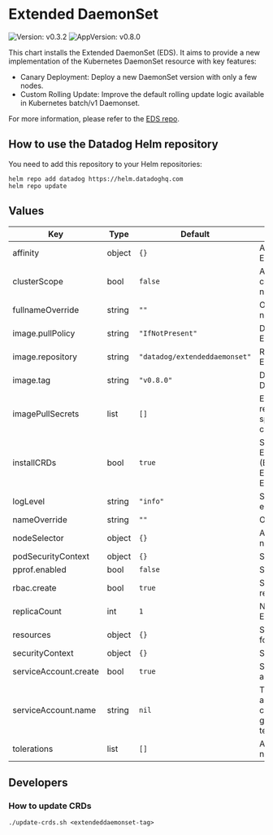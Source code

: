 # Extended DaemonSet

![Version: v0.3.2](https://img.shields.io/badge/Version-v0.3.2-informational?style=flat-square) ![AppVersion: v0.8.0](https://img.shields.io/badge/AppVersion-v0.8.0-informational?style=flat-square)

This chart installs the Extended DaemonSet (EDS). It aims to provide a new implementation of the Kubernetes DaemonSet resource with key features:
- Canary Deployment: Deploy a new DaemonSet version with only a few nodes.
- Custom Rolling Update: Improve the default rolling update logic available in Kubernetes batch/v1 Daemonset.

For more information, please refer to the [EDS repo](https://github.com/DataDog/extendeddaemonset/).

## How to use the Datadog Helm repository

You need to add this repository to your Helm repositories:

```
helm repo add datadog https://helm.datadoghq.com
helm repo update
```

## Values

| Key | Type | Default | Description |
|-----|------|---------|-------------|
| affinity | object | `{}` | Allows to specify affinity for the Extended DaemonSet PODs |
| clusterScope | bool | `false` | Allows ExtendedDaemonset controller to watch all namespaces |
| fullnameOverride | string | `""` | Overrides the full qualified app name |
| image.pullPolicy | string | `"IfNotPresent"` | Defines the pullPolicy for the Extended DaemonSet image |
| image.repository | string | `"datadog/extendeddaemonset"` | Repository to use for the Extended DaemonSet image |
| image.tag | string | `"v0.8.0"` | Defines the Extended DaemonSet version to use |
| imagePullSecrets | list | `[]` | Extended DaemonSet image repository pullSecret (ex: specify docker registry credentials) |
| installCRDs | bool | `true` | Set to true to deploy all the ExtendedDaemonSet CRDs (ExtendedDaemonSet, ExtendedDaemonSetReplicaSet, ExtendedDaemonSettings) |
| logLevel | string | `"info"` | Sets the log level (debug, info, error, panic, fatal) |
| nameOverride | string | `""` | Overrides name of app |
| nodeSelector | object | `{}` | Allows to schedule on specific nodes |
| podSecurityContext | object | `{}` | Sets the pod security context |
| pprof.enabled | bool | `false` | Set to true to enable pprof |
| rbac.create | bool | `true` | Specifies whether the RBAC resources should be created |
| replicaCount | int | `1` | Number of instances of the Extended DaemonSet |
| resources | object | `{}` | Sets resources requests/limits for Datadog Operator PODs |
| securityContext | object | `{}` | Sets the security context |
| serviceAccount.create | bool | `true` | Specifies whether a service account should be created |
| serviceAccount.name | string | `nil` | The name of the service account to use. If not set and create is true, a name is generated using the fullname template |
| tolerations | list | `[]` | Allows to schedule on tainted nodes |

## Developers

### How to update CRDs

```shell
./update-crds.sh <extendeddaemonset-tag>
```
